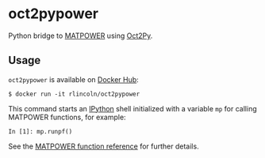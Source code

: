 # oct2pypower

Python bridge to [MATPOWER](https://github.com/MATPOWER/matpower/) using
[Oct2Py](https://blink1073.github.io/oct2py/).

## Usage

`oct2pypower` is available on [Docker Hub](https://hub.docker.com/r/rlincoln/oct2pypower):

```
$ docker run -it rlincoln/oct2pypower
```

This command starts an [IPython](https://ipython.org) shell initialized with
a variable `mp` for calling MATPOWER functions, for example:

```
In [1]: mp.runpf()
```

See the [MATPOWER function reference](http://www.pserc.cornell.edu/matpower/docs/ref/)
for further details.

